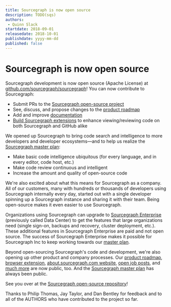 ```yaml
---
title: Sourcegraph is now open source
description: TODO(sqs)
authors:
 - Quinn Slack
startdate: 2018-09-01
releasedate: 2018-10-01
publishdate: yyyy-mm-dd
published: false
---
```


# Sourcegraph is now open source

Sourcegraph development is now open source (Apache License) at [github.com/sourcegraph/sourcegraph](https://github.com/sourcegraph/sourcegraph)! You can now contribute to Sourcegraph:

* Submit PRs to the [Sourcegraph open-source project](https://github.com/sourcegraph/sourcegraph)
* See, discuss, and propose changes to the [product roadmap](https://github.com/sourcegraph/about/tree/master/projects)
* Add and improve [documentation](https://github.com/sourcegraph/about)
* [Build Sourcegraph extensions](https://github.com/sourcegraph/sourcegraph-extension-api) to enhance viewing/reviewing code on both Sourcegraph and GitHub alike

We opened up Sourcegraph to bring code search and intelligence to more developers and developer ecosystems—and to help us realize the [Sourcegraph master plan](https://about.sourcegraph.com/plan):

* Make basic code intelligence ubiquitous (for every language, and in every editor, code host, etc.)
* Make code review continuous and intelligent
* Increase the amount and quality of open-source code

We're also excited about what this means for Sourcegraph as a company. All of our customers, many with hundreds or thousands of developers using Sourcegraph internally every day, started out with a single developer spinning up a Sourcegraph instance and sharing it with their team. Being open-source makes it even easier to use Sourcegraph.

Organizations using Sourcegraph can upgrade to [Sourcegraph Enterprise](https://about.sourcegraph.com/pricing) (previously called Data Center) to get the features that large organizations need (single sign-on, backups and recovery, cluster deployment, etc.). These additional features in Sourcegraph Enterprise are paid and not open source. The success of Sourcegraph Enterprise makes it possible for Sourcegraph Inc to keep working towards our [master plan](https://about.sourcegraph.com/plan).

Beyond open-sourcing Sourcegraph's code and development, we're also opening up other product and company processes. Our [product roadmap](https://github.com/sourcegraph/about/blob/master/projects/about-repository.md), [browser extension](https://github.com/sourcegraph/browser-extensions),  [about.sourcegraph.com website](https://github.com/sourcegraph/about), [open job posts](https://github.com/sourcegraph/careers), and [much more](https://github.com/sourcegraph) are now public, too. And the [Sourcegraph master plan](https://about.sourcegraph.com/plan) has always been public.

See you over at the [Sourcegraph open-source repository](https://github.com/sourcegraph/sourcegraph)!

Thanks to Philip Thomas, Jay Taylor, and Dan Bentley <!-- TODO(sqs): add more --> for feedback and to all of the AUTHORS who have contributed to the project so far.

